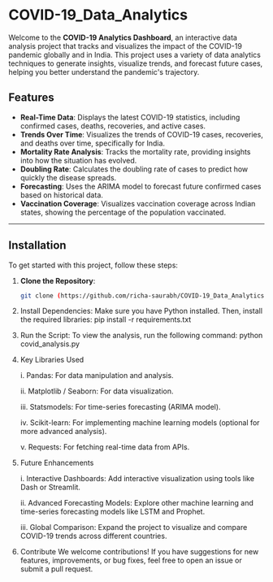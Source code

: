 # COVID-19_Data_Analytics
Welcome to the **COVID-19 Analytics Dashboard**, an interactive data analysis project that tracks and visualizes the impact of the COVID-19 pandemic globally and in India. This project uses a variety of data analytics techniques to generate insights, visualize trends, and forecast future cases, helping you better understand the pandemic's trajectory.


## Features

- **Real-Time Data**: Displays the latest COVID-19 statistics, including confirmed cases, deaths, recoveries, and active cases.
- **Trends Over Time**: Visualizes the trends of COVID-19 cases, recoveries, and deaths over time, specifically for India.
- **Mortality Rate Analysis**: Tracks the mortality rate, providing insights into how the situation has evolved.
- **Doubling Rate**: Calculates the doubling rate of cases to predict how quickly the disease spreads.
- **Forecasting**: Uses the ARIMA model to forecast future confirmed cases based on historical data.
- **Vaccination Coverage**: Visualizes vaccination coverage across Indian states, showing the percentage of the population vaccinated.

---

## Installation

To get started with this project, follow these steps:

1. **Clone the Repository**:
   ```bash
   git clone (https://github.com/richa-saurabh/COVID-19_Data_Analytics.git)
2. Install Dependencies: Make sure you have Python installed. Then, install the required libraries:
   pip install -r requirements.txt

3. Run the Script: To view the analysis, run the following command:
   python covid_analysis.py
4. Key Libraries Used
   
   i. Pandas: For data manipulation and analysis.
   
   ii. Matplotlib / Seaborn: For data visualization.
   
   iii. Statsmodels: For time-series forecasting (ARIMA model).
   
   iv. Scikit-learn: For implementing machine learning models (optional for more advanced analysis).
   
   v. Requests: For fetching real-time data from APIs.

6. Future Enhancements

   i. Interactive Dashboards: Add interactive visualization using tools like Dash or Streamlit.
   
   ii. Advanced Forecasting Models: Explore other machine learning and time-series forecasting models like LSTM and Prophet.
   
   iii. Global Comparison: Expand the project to visualize and compare COVID-19 trends across different countries.

8. Contribute
   We welcome contributions! If you have suggestions for new features, improvements, or bug fixes, feel free to open an 
   issue or submit a pull request.

